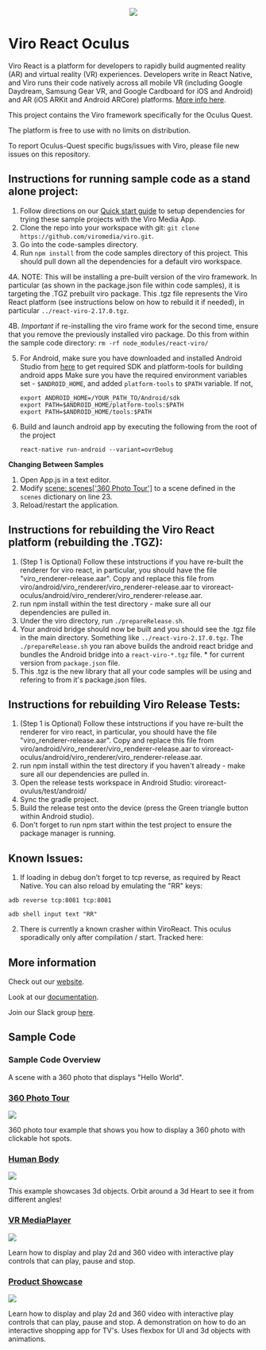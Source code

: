 <p align="center">
<img src="https://github.com/dthian/viroreact-oculus/blob/master/Logo.png">
</p>

# Viro React Oculus
Viro React is a platform for developers to rapidly build augmented reality (AR) and virtual reality (VR) experiences. Developers write in React Native, and Viro runs their code natively across all mobile VR (including Google Daydream, Samsung Gear VR, and Google Cardboard for iOS and Android) and AR (iOS ARKit and Android ARCore) platforms. [More info here](http://docs.viromedia.com/).

This project contains the Viro framework specifically for the Oculus Quest.

The platform is free to use with no limits on distribution.

To report Oculus-Quest specific bugs/issues with Viro, please file new issues on this repository.

## Instructions for running sample code as a stand alone project:
1. Follow directions on our [Quick start guide](https://docs.viromedia.com/docs/quick-start) to setup dependencies for trying these sample projects with the Viro Media App.
2. Clone the repo into your workspace with git: `git clone https://github.com/viromedia/viro.git`.
3. Go into the code-samples directory.
4. Run `npm install` from the code samples directory of this project. This should pull down all the dependencies for a default viro workspace.

4A. NOTE: This will be installing a pre-built version of the viro framework. In particular (as shown in the package.json file within code samples), it is targeting the .TGZ prebuilt viro package. This .tgz file represents the Viro React platform (see instructions below on how to rebuild it if needed), in particular   `../react-viro-2.17.0.tgz`.

4B. *Important* if re-installing the viro frame work for the second time, ensure that you remove the previously installed viro package. Do this from within the sample code directory: `rm -rf node_modules/react-viro/`

5. For Android, make sure you have downloaded and installed Android Studio from [here](https://developer.android.com/studio/install) to get required SDK and platform-tools for building android apps
    Make sure you have the required environment variables set - `$ANDROID_HOME`, and added `platform-tools` to `$PATH` variable. If not,
    ```
    export ANDROID_HOME=/YOUR_PATH_TO/Android/sdk
    export PATH=$ANDROID_HOME/platform-tools:$PATH
    export PATH=$ANDROID_HOME/tools:$PATH
    ```
6. Build and launch android app by executing the following from the root of the project
    ```
    react-native run-android --variant=ovrDebug
    ```

**Changing Between Samples**
1. Open App.js in a text editor.
3. Modify [scene: scenes['360 Photo Tour']](https://github.com/dthian/viroreact-oculus/blob/master/code-samples/App.js#L37) to a scene defined in the `scenes` dictionary on line 23.
3. Reload/restart the application.

## Instructions for rebuilding the Viro React platform (rebuilding the .TGZ):
1. (Step 1 is Optional) Follow these intstructions if you have re-built the renderer for viro react, in particular, you should have the file "viro_renderer-release.aar". Copy and replace this file from viro/android/viro_renderer/viro_renderer-release.aar to viroreact-oculus/android/viro_renderer/viro_renderer-release.aar.
2. run npm install within the test directory - make sure all our dependencies are pulled in.
2. Under the viro directory, run `./prepareRelease.sh`.
3. Your android bridge should now be built and you should see the .tgz file in the main directory. Something like `../react-viro-2.17.0.tgz`. The `./prepareRelease.sh` you ran above builds the android react bridge and bundles the Android bridge into a `react-viro-*.tgz` file. * for current version from `package.json` file.
4. This .tgz is the new library that all your code samples will be using and refering to from it's package.json files.

## Instructions for rebuilding Viro Release Tests:
1. (Step 1 is Optional) Follow these intstructions if you have re-built the renderer for viro react, in particular, you should have the file "viro_renderer-release.aar". Copy and replace this file from viro/android/viro_renderer/viro_renderer-release.aar to viroreact-oculus/android/viro_renderer/viro_renderer-release.aar.
2. run npm install within the test directory if you haven't already - make sure all our dependencies are pulled in.
3. Open the release tests workspace in Android Studio: viroreact-ovulus/test/android/
4. Sync the gradle project.
5. Build the release test onto the device (press the Green triangle button within Android studio).
6. Don't forget to run npm start within the test project to ensure the package manager is running.

## Known Issues:
1) If loading in debug don't forget to tcp reverse, as required by React Native. You can also reload by emulating the "RR" keys:

`adb reverse tcp:8081 tcp:8081`

`adb shell input text "RR"`

2) There is currently a known crasher within ViroReact. This oculus sporadically only after compilation / start. Tracked here:

## More information

Check out our [website](http://www.viromedia.com/).

Look at our [documentation](http://docs.viromedia.com/).

Join our Slack group [here](https://join.slack.com/t/virodevelopers/shared_invite/enQtMzI3MzgwNDM2NDM5LTdhMjg5OTJkZGEwYmI0Yzg0N2JkMzJhODVmNmY4YmUyOGY4YjMyZmFmMGFhMTMyMzZiYzU0MGUxMGIzZDFiNjY).

## Sample Code
### Sample Code Overview

A scene with a 360 photo that displays "Hello World".

### [360 Photo Tour](https://github.com/viromedia/viro/tree/master/code-samples/js/360PhotoTour)

<a href="https://github.com/viromedia/viro/tree/master/code-samples/js/HelloWorld">
<img src="https://raw.githubusercontent.com/viromedia/viro/master/code-samples/js/360PhotoTour/360_photo_tour.gif">
</a>

360 photo tour example that shows you how to display a 360 photo with clickable hot spots.

### [Human Body](https://github.com/viromedia/viro/tree/master/code-samples/js/HumanBody)

<a href="https://github.com/viromedia/viro/tree/master/code-samples/js/HumanBody">
<img src="https://raw.githubusercontent.com/viromedia/viro/master/code-samples/js/HumanBody/heart_demo.gif">
</a>

This example showcases 3d objects. Orbit around a 3d Heart to see it from different angles!

### [VR MediaPlayer](https://github.com/viromedia/viro/tree/master/code-samples/js/ViroMediaPlayer)

<a href="https://github.com/viromedia/viro/tree/master/code-samples/js/ViroMediaPlayer">
<img src="https://raw.githubusercontent.com/viromedia/viro/master/code-samples/js/ViroMediaPlayer/movie_theater.gif">
</a>

Learn how to display and play 2d and 360 video with interactive play controls that can play, pause and stop.

### [Product Showcase](https://github.com/viromedia/viro/tree/master/code-samples/js/ProductShowcase)

<a href="https://github.com/viromedia/viro/tree/master/code-samples/js/ProductShowcase">
<img src="https://raw.githubusercontent.com/viromedia/viro/master/code-samples/js/ProductShowcase/product_showcase.gif">
</a>

Learn how to display and play 2d and 360 video with interactive play controls that can play, pause and stop.
A demonstration on how to do an interactive shopping app for TV's. Uses flexbox for UI and 3d objects with animations.

